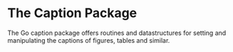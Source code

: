 # The Caption Package

The Go caption package offers routines and datastructures for setting and manipulating the
captions of figures, tables and similar.